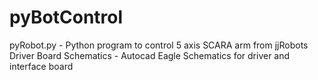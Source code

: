 # pyBotControl
pyRobot.py - Python program to control 5 axis SCARA arm from jjRobots
Driver Board Schematics - Autocad Eagle Schematics for driver and interface board
